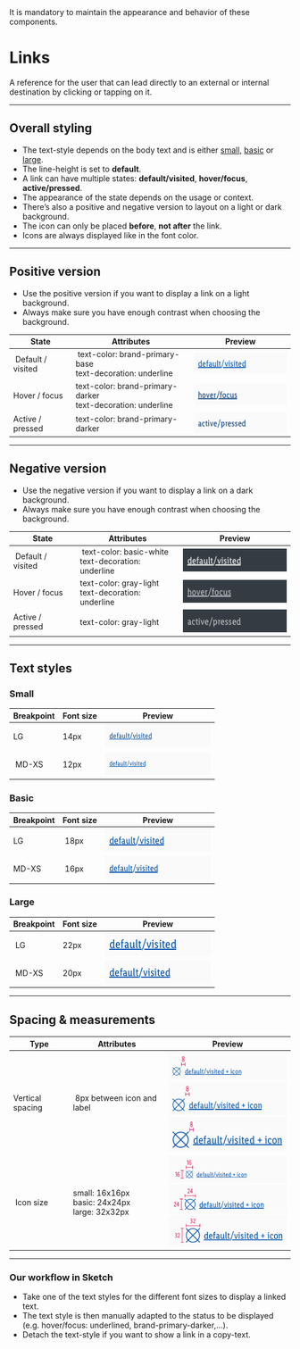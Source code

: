 <AlertWarning alertHeadline="Not modifiable">
It is mandatory to maintain the appearance and behavior of these components.
</AlertWarning>

# Links

A reference for the user that can lead directly to an external or internal destination by clicking or tapping on it.

---

## Overall styling

- The text-style depends on the body text and is either [small,](../../General/Typography/Typography.md#light-condensed-small) [basic](../../General/Typography/Typography.md#basic) or [large](../../General/Typography/Typography.md#large).
- The line-height is set to **default**.
- A link can have multiple states: **default/visited**, **hover/focus**, **active/pressed**.
- The appearance of the state depends on the usage or context.
- There’s also a positive and negative version to layout on a light or dark background.
- The icon can only be placed **before**, **not after** the link.
- Icons are always displayed like in the font color.

---

## Positive version

- Use the positive version if you want to display a link on a light background.
- Always make sure you have enough contrast when choosing the background.

| State | Attributes | Preview |
|---|---|---|
| Default / visited | text-color: brand-primary-base<br>text-decoration: underline | ![positive: default/visited](assets/positive/default-visited@1x.png) |
| Hover / focus | text-color: brand-primary-darker<br>text-decoration: underline | ![positive: hover/focus](assets/positive/hover-focus@1x.png) |
| Active / pressed | text-color: brand-primary-darker | ![positive: active/pressed](assets/positive/active-pressed@1x.png) |

---

## Negative version

- Use the negative version if you want to display a link on a dark background.
- Always make sure you have enough contrast when choosing the background.

| State | Attributes | Preview |
|---|---|---|
| Default / visited | text-color: basic-white<br>text-decoration: underline | ![negative: hover/focus](assets/negative/default-visited@1x.png) |
| Hover / focus | text-color: gray-light<br>text-decoration: underline | ![negative: hover/focus](assets/negative/hover-focus@1x.png) |
| Active / pressed | text-color: gray-light | ![negative: active/pressed](assets/negative/active-pressed@1x.png) |

---

## Text styles

### Small

| Breakpoint | Font size | Preview |
|---|---|---|
| LG | 14px | ![positive: small](assets/small/LG/default-visited@1x.png) |
| MD-XS | 12px | ![positive: small](assets/small/MD-XS/default-visited@1x.png) |

### Basic

| Breakpoint | Font size | Preview |
|---|---|---|
| LG | 18px | ![positive: basic](assets/basic/LG/default-visited@1x.png) |
| MD-XS | 16px | ![positive: basic](assets/basic/MD-XS/default-visited@1x.png) |

### Large

| Breakpoint | Font size | Preview |
|---|---|---|
| LG | 22px | ![positive: large](assets/large/LG/default-visited@1x.png) |
| MD-XS | 20px | ![positive: large](assets/large/MD-XS/default-visited@1x.png) |

---

## Spacing & measurements

| Type | Attributes | Preview |
|---|---|---|
| Vertical spacing | 8px between icon and label | ![spacing: small](assets/measurements/spacing/small@1x.png)<br>![spacing: basic](assets/measurements/spacing/basic@1x.png)<br>![spacing: large](assets/measurements/spacing/large@1x.png) |
| Icon size | small: 16x16px<br>basic: 24x24px<br>large: 32x32px | ![icon: small](assets/measurements/icon/small@1x.png)<br>![icon: basic](assets/measurements/icon/basic@1x.png)<br>![icon: large](assets/measurements/icon/large@1x.png)  |

---

### Our workflow in Sketch

- Take one of the text styles for the different font sizes to display a linked text.
- The text style is then manually adapted to the status to be displayed (e.g. hover/focus: underlined, brand-primary-darker,…).
- Detach the text-style if you want to show a link in a copy-text.
